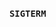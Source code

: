 <!---
![pepe](pepe.gif)

### [PL] Może ukąszenie świni boli bardziej, lecz to rany po leszczynie goją się dłużej.
### [ENG] Don’t worry if it doesn’t work right. If everything did, you’d be out of a job.
-->

### `SIGTERM` 
